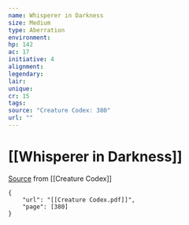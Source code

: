 ```yaml
---
name: Whisperer in Darkness
size: Medium
type: Aberration
environment: 
hp: 142
ac: 17
initiative: 4
alignment: 
legendary: 
lair: 
unique: 
cr: 15
tags: 
source: "Creature Codex: 380"
url: ""
---
```

# [[Whisperer in Darkness]]

[Source](zotero://open-pdf/library/items/NTNKJRHG?page=380) from [[Creature Codex]]

```pdf
{
	"url": "[[Creature Codex.pdf]]",
	"page": [380]
}
```

